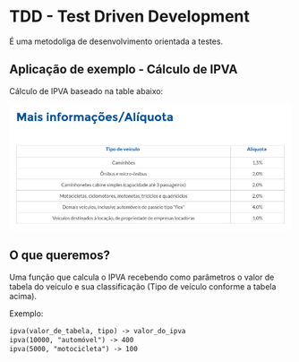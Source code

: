 # TDD - Test Driven Development

É uma metodoliga de desenvolvimento orientada a testes.

## Aplicação de exemplo - Cálculo de IPVA

Cálculo de IPVA baseado na table abaixo:

![Tabela IPVA](./assets/ipva-table.png)

## O que queremos?

Uma função que calcula o IPVA recebendo como parâmetros o valor de tabela do veículo e sua classificação (Tipo de veículo conforme a tabela acima).

Exemplo:

```
ipva(valor_de_tabela, tipo) -> valor_do_ipva
ipva(10000, "automóvel") -> 400
ipva(5000, "motocicleta") -> 100
```
